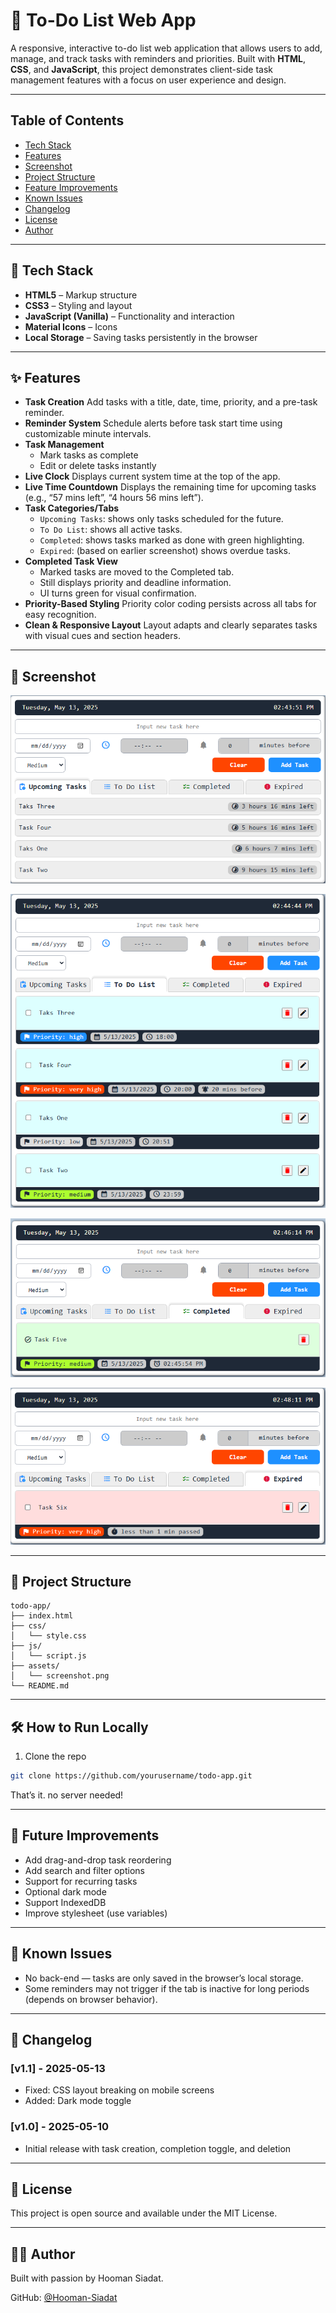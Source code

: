 # 📝 To-Do List Web App

A responsive, interactive to-do list web application that allows users to add, manage, and track tasks with reminders and priorities. Built with **HTML**, **CSS**, and **JavaScript**, this project demonstrates client-side task management features with a focus on user experience and design.

---

## Table of Contents

- [Tech Stack](./README.md#teck-stack)
- [Features](./README.md#features)
- [Screenshot](./README.md#screenshot)
- [Project Structure](./README.md#project-structure)
- [Feature Improvements](./README.md#feature-improvements)
- [Known Issues](./README.md#known-issues)
- [Changelog](./README.md#changelog)
- [License](./README.md#license)
- [Author](./README.md#author)

---

## 🔧 Tech Stack

- **HTML5** – Markup structure  
- **CSS3** – Styling and layout  
- **JavaScript (Vanilla)** – Functionality and interaction  
- **Material Icons** – Icons  
- **Local Storage** – Saving tasks persistently in the browser  

---

## ✨ Features

- **Task Creation** 
  Add tasks with a title, date, time, priority, and a pre-task reminder.
- **Reminder System** 
  Schedule alerts before task start time using customizable minute intervals.
- **Task Management**
  - Mark tasks as complete
  - Edit or delete tasks instantly
- **Live Clock**
  Displays current system time at the top of the app.
- **Live Time Countdown**
   Displays the remaining time for upcoming tasks (e.g., “57 mins left”, “4 hours 56 mins left”).
- **Task Categories/Tabs**
  - `Upcoming Tasks`: shows only tasks scheduled for the future.
  - `To Do List`: shows all active tasks.
  - `Completed`: shows tasks marked as done with green highlighting.
  - `Expired`: (based on earlier screenshot) shows overdue tasks.
- **Completed Task View**
  - Marked tasks are moved to the Completed tab.
  - Still displays priority and deadline information.
  - UI turns green for visual confirmation.
- **Priority-Based Styling**
   Priority color coding persists across all tabs for easy recognition.
- **Clean & Responsive Layout**
   Layout adapts and clearly separates tasks with visual cues and section headers.

---

## 📸 Screenshot

![Screenshot](assets/screenshot1.png)

![Screenshot](assets/screenshot2.png)

![Screenshot](assets/screenshot3.png)

![Screenshot](assets/screenshot4.png)

---

## 📁 Project Structure

```
todo-app/
├── index.html
├── css/
│   └── style.css
├── js/
│   └── script.js
├── assets/
│   └── screenshot.png
└── README.md
```

---

## 🛠 How to Run Locally

1. Clone the repo
```bash
git clone https://github.com/yourusername/todo-app.git
```

That’s it. no server needed!

---

## 📌 Future Improvements

- Add drag-and-drop task reordering
- Add search and filter options
- Support for recurring tasks
- Optional dark mode
- Support IndexedDB
- Improve stylesheet (use variables)

---

## 🐞 Known Issues

- No back-end — tasks are only saved in the browser’s local storage.
- Some reminders may not trigger if the tab is inactive for long periods (depends on browser behavior).

---

## 🔄 Changelog

### [v1.1] - 2025-05-13
- Fixed: CSS layout breaking on mobile screens
- Added: Dark mode toggle

### [v1.0] - 2025-05-10
- Initial release with task creation, completion toggle, and deletion

---

## 📄 License

This project is open source and available under the MIT License.

---

## 🙋‍♂️ Author

Built with passion by Hooman Siadat.

GitHub: [@Hooman-Siadat](https://github.com/Hooman-Siadat)
